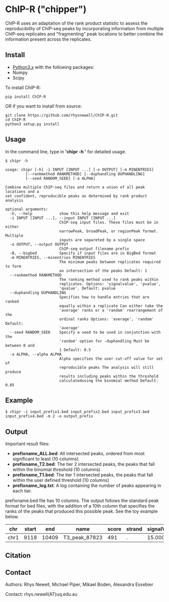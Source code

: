 ChIP-R ("chipper")
==================

ChIP-R uses an adaptation of the rank product statistic to assess the reproducibility of ChIP-seq peaks by incorporating information from multiple ChIP-seq replicates and "fragmenting" peak locations to better combine the information present across the replicates.

Install
-------

- [Python3.x](https://www.python.org/getit/) with the following packages:
- Numpy
- Scipy

To install ChIP-R:
    
    pip install ChIP-R
    
OR if you want to install from source:

    git clone https://github.com/rhysnewell/ChIP-R.git
    cd ChIP-R
    python3 setup.py install



Usage
-----

In the command line, type in **'chipr -h '** for detailed usage.

    $ chipr -h
    
    usage: chipr [-h] -i INPUT [INPUT ...] [-o OUTPUT] [-m MINENTRIES]
             [--rankmethod RANKMETHOD] [--duphandling DUPHANDLING]
             [--seed RANDOM_SEED] [-a ALPHA]

    Combine multiple ChIP-seq files and return a union of all peak locations and a
    set confident, reproducible peaks as determined by rank product analysis

    optional arguments:
      -h, --help            show this help message and exit
      -i INPUT [INPUT ...], --input INPUT [INPUT ...]
                            ChIP-seq input files. These files must be in either
                            narrowPeak, broadPeak, or regionPeak format. Multiple
                            inputs are separeted by a single space
      -o OUTPUT, --output OUTPUT
                            ChIP-seq output filename prefix
      -B, --bigbed          Specify if input files are in BigBed format
      -m MINENTRIES, --minentries MINENTRIES
                            The minimum peaks between replicates required to form
                            an intersection of the peaks Default: 1
      --rankmethod RANKMETHOD
                            The ranking method used to rank peaks within
                            replicates. Options: 'signalvalue', 'pvalue',
                            'qvalue'. Default: pvalue
      --duphandling DUPHANDLING
                            Specifies how to handle entries that are ranked
                            equally within a replicate Can either take the
                            'average' ranks or a 'random' rearrangement of the
                            ordinal ranks Options: 'average', 'random' Default:
                            'average'
      --seed RANDOM_SEED    Specify a seed to be used in conjunction with the
                            'random' option for -duphandling Must be between 0 and
                            1 Default: 0.5
      -a ALPHA, --alpha ALPHA
                            Alpha specifies the user cut-off value for set of
                            reproducible peaks The analysis will still produce
                            results including peaks within the threshold
                            calculatedusing the binomial method Default: 0.05



Example
------
    $ chipr -i input_prefix1.bed input_prefix2.bed input_prefix3.bed input_prefix4.bed -m 2 -o output_prefix   

Output
------

Important result files:

- **prefixname_ALL.bed**: All intersected peaks, ordered from most significant to least (10 columns)
- **prefixname_T2.bed**: The tier 2 intersected peaks, the peaks that fall within the binomial threshold (10 columns)
- **prefixname_T1.bed**: The tier 1 intersected peaks, the peaks that fall within the user defined threshold (10 columns)
- **prefixname_log.txt**: A log containing the number of peaks appearing in each tier.


prefixname.bed file has 10 columns. The output follows the standard peak format for bed files, with the addition of a 10th column that specifies the ranks of the peaks that produced this possible peak. See the toy example below.

|chr |start|end  |name |score |strand  |signalValue |p-value |q-value|
|----|-----|-----|----|------|-----|------|------|------|
|chr1|9118 |10409|T3_peak_87823|	491|	.	|15.000000	| 0.113938|0.712353	|


Citation
--------




Contact
-------

Authors: Rhys Newell, Michael Piper, Mikael Boden, Alexandra Essebier

Contact:  rhys.newell(AT)uq.edu.au
